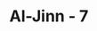 ---
title: "Al-Jinn - 7"
no: 7
arabic_no: ٧
ayah: وَّاَنَّهُمْ ظَنُّوْا كَمَا ظَنَنْتُمْ اَنْ لَّنْ يَّبْعَثَ اللّٰهُ اَحَدًاۖ
translation: "Dan sesungguhnya mereka (jin) mengira seperti kamu (orang musyrik Mekah) yang juga mengira bahwa Allah tidak akan membangkitkan kembali siapa pun (pada hari Kiamat). "
tafsir: "Selanjutnya diterangkannya bahwa jin yang tidak beriman itu mengira sebagaimana perkiraan manusia, bahwa Allah tidak akan mengutus seorang rasul pun kepada makhluk-Nya untuk mengajak mereka kepada tauhid dan iman kepada-Nya dan hari kiamat."
---